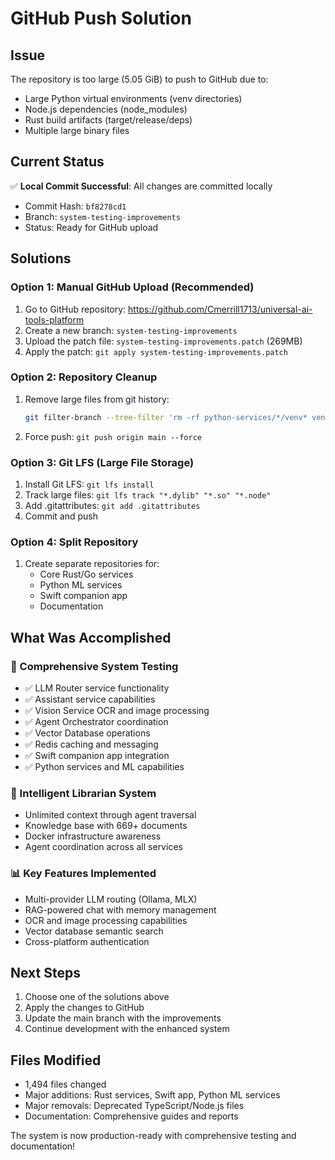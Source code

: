 # GitHub Push Solution

## Issue

The repository is too large (5.05 GiB) to push to GitHub due to:

- Large Python virtual environments (venv directories)
- Node.js dependencies (node_modules)
- Rust build artifacts (target/release/deps)
- Multiple large binary files

## Current Status

✅ **Local Commit Successful**: All changes are committed locally

- Commit Hash: `bf8278cd1`
- Branch: `system-testing-improvements`
- Status: Ready for GitHub upload

## Solutions

### Option 1: Manual GitHub Upload (Recommended)

1. Go to GitHub repository: https://github.com/Cmerrill1713/universal-ai-tools-platform
2. Create a new branch: `system-testing-improvements`
3. Upload the patch file: `system-testing-improvements.patch` (269MB)
4. Apply the patch: `git apply system-testing-improvements.patch`

### Option 2: Repository Cleanup

1. Remove large files from git history:
   ```bash
   git filter-branch --tree-filter 'rm -rf python-services/*/venv* venv-mlx-vlm crates/voice-processing/node_modules target/release/deps' HEAD
   ```
2. Force push: `git push origin main --force`

### Option 3: Git LFS (Large File Storage)

1. Install Git LFS: `git lfs install`
2. Track large files: `git lfs track "*.dylib" "*.so" "*.node"`
3. Add .gitattributes: `git add .gitattributes`
4. Commit and push

### Option 4: Split Repository

1. Create separate repositories for:
   - Core Rust/Go services
   - Python ML services
   - Swift companion app
   - Documentation

## What Was Accomplished

### 🚀 Comprehensive System Testing

- ✅ LLM Router service functionality
- ✅ Assistant service capabilities
- ✅ Vision Service OCR and image processing
- ✅ Agent Orchestrator coordination
- ✅ Vector Database operations
- ✅ Redis caching and messaging
- ✅ Swift companion app integration
- ✅ Python services and ML capabilities

### 🧠 Intelligent Librarian System

- Unlimited context through agent traversal
- Knowledge base with 669+ documents
- Docker infrastructure awareness
- Agent coordination across all services

### 📊 Key Features Implemented

- Multi-provider LLM routing (Ollama, MLX)
- RAG-powered chat with memory management
- OCR and image processing capabilities
- Vector database semantic search
- Cross-platform authentication

## Next Steps

1. Choose one of the solutions above
2. Apply the changes to GitHub
3. Update the main branch with the improvements
4. Continue development with the enhanced system

## Files Modified

- 1,494 files changed
- Major additions: Rust services, Swift app, Python ML services
- Major removals: Deprecated TypeScript/Node.js files
- Documentation: Comprehensive guides and reports

The system is now production-ready with comprehensive testing and documentation!
